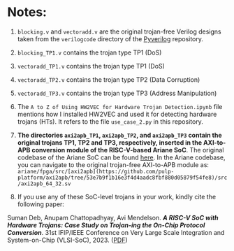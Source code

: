 # Notes:

1. `blocking.v` and `vectoradd.v` are the original trojan-free Verilog designs taken from the `verilogcode` directory of the [Pyverilog](https://github.com/PyHDI/Pyverilog) repository.

2. `blocking_TP1.v` contains the trojan type TP1 (DoS)

3. `vectoradd_TP1.v` contains the trojan type TP1 (DoS)

3. `vectoradd_TP2.v` contains the trojan type TP2 (Data Corruption)

4. `vectoradd_TP3.v` contains the trojan type TP3 (Address Manipulation)

5. The `A to Z of Using HW2VEC for Hardware Trojan Detection.ipynb` file mentions how I installed HW2VEC and used it for detecting hardware trojans (HTs). It refers to the file `use_case_2.py` in this repository.
6. **The directories `axi2apb_TP1`, `axi2apb_TP2`, and `axi2apb_TP3` contain the original trojans TP1, TP2 and TP3, respectively, inserted in the AXI-to-APB conversion module of the RISC-V-based Ariane SoC**. The original codebase of the Ariane SoC can be found [here](http://www.github.com/lowRISC/ariane). In the Ariane codebase, you can navigate to the original trojan-free AXI-to-APB module as: `ariane/fpga/src/[axi2apb](https://github.com/pulp-platform/axi2apb/tree/53e7b9f1b16e3f4d4aadc8fbf880d05879f54fe8)/src/axi2apb_64_32.sv` 

7. If you use any of these SoC-level trojans in your work, kindly cite the following paper:

Suman Deb, Anupam Chattopadhyay, Avi Mendelson. ***A RISC-V SoC with Hardware Trojans: Case Study on Trojan-ing the On-Chip Protocol Conversion***. 31st IFIP/IEEE Conference on Very Large Scale Integration and System-on-Chip (VLSI-SoC), 2023. ([PDF](https://drive.google.com/file/d/1kgbMx3Pna-phoHDDkupuuxd9XNb2FCiV/view?usp=sharing))
